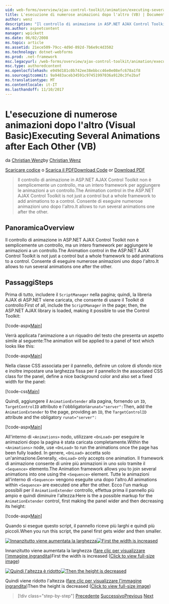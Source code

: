 ```yaml
---
uid: web-forms/overview/ajax-control-toolkit/animation/executing-several-animations-after-each-other-vb
title: L'esecuzione di numerose animazioni dopo l'altro (VB) | Documenti Microsoft
author: wenz
description: "Il controllo di animazione in ASP.NET AJAX Control Toolkit non è semplicemente un controllo, ma un intero framework per aggiungere le animazioni a un controllo. Consente di eseguire severa..."
ms.author: aspnetcontent
manager: wpickett
ms.date: 06/02/2008
ms.topic: article
ms.assetid: 21ece509-79cc-4d9d-892d-7b6e9c4d3502
ms.technology: dotnet-webforms
ms.prod: .net-framework
msc.legacyurl: /web-forms/overview/ajax-control-toolkit/animation/executing-several-animations-after-each-other-vb
msc.type: authoredcontent
ms.openlocfilehash: e949d181c0b742ee38ebbcc46e0e08efc678a1f8
ms.sourcegitcommit: 9a9483aceb34591c97451997036a9120c3fe2baf
ms.translationtype: MT
ms.contentlocale: it-IT
ms.lasthandoff: 11/10/2017
---
```

<a name="executing-several-animations-after-each-other-vb"></a><span data-ttu-id="f0705-104">L'esecuzione di numerose animazioni dopo l'altro (Visual Basic)</span><span class="sxs-lookup"><span data-stu-id="f0705-104">Executing Several Animations after Each Other (VB)</span></span>
====================
<span data-ttu-id="f0705-105">da [Christian Wenz](https://github.com/wenz)</span><span class="sxs-lookup"><span data-stu-id="f0705-105">by [Christian Wenz](https://github.com/wenz)</span></span>

<span data-ttu-id="f0705-106">[Scaricare codice](http://download.microsoft.com/download/f/9/a/f9a26acd-8df4-4484-8a18-199e4598f411/Animation3.vb.zip) o [Scarica il PDF](http://download.microsoft.com/download/6/7/1/6718d452-ff89-4d3f-a90e-c74ec2d636a3/animation3VB.pdf)</span><span class="sxs-lookup"><span data-stu-id="f0705-106">[Download Code](http://download.microsoft.com/download/f/9/a/f9a26acd-8df4-4484-8a18-199e4598f411/Animation3.vb.zip) or [Download PDF](http://download.microsoft.com/download/6/7/1/6718d452-ff89-4d3f-a90e-c74ec2d636a3/animation3VB.pdf)</span></span>

> <span data-ttu-id="f0705-107">Il controllo di animazione in ASP.NET AJAX Control Toolkit non è semplicemente un controllo, ma un intero framework per aggiungere le animazioni a un controllo.</span><span class="sxs-lookup"><span data-stu-id="f0705-107">The Animation control in the ASP.NET AJAX Control Toolkit is not just a control but a whole framework to add animations to a control.</span></span> <span data-ttu-id="f0705-108">Consente di eseguire numerose animazioni uno dopo l'altro.</span><span class="sxs-lookup"><span data-stu-id="f0705-108">It allows to run several animations one after the other.</span></span>


## <a name="overview"></a><span data-ttu-id="f0705-109">Panoramica</span><span class="sxs-lookup"><span data-stu-id="f0705-109">Overview</span></span>

<span data-ttu-id="f0705-110">Il controllo di animazione in ASP.NET AJAX Control Toolkit non è semplicemente un controllo, ma un intero framework per aggiungere le animazioni a un controllo.</span><span class="sxs-lookup"><span data-stu-id="f0705-110">The Animation control in the ASP.NET AJAX Control Toolkit is not just a control but a whole framework to add animations to a control.</span></span> <span data-ttu-id="f0705-111">Consente di eseguire numerose animazioni uno dopo l'altro.</span><span class="sxs-lookup"><span data-stu-id="f0705-111">It allows to run several animations one after the other.</span></span>

## <a name="steps"></a><span data-ttu-id="f0705-112">Passaggi</span><span class="sxs-lookup"><span data-stu-id="f0705-112">Steps</span></span>

<span data-ttu-id="f0705-113">Prima di tutto, includere il `ScriptManager` nella pagina; quindi, la libreria AJAX di ASP.NET viene caricata, che consente di usare il Toolkit di controllo:</span><span class="sxs-lookup"><span data-stu-id="f0705-113">First of all, include the `ScriptManager` in the page; then, the ASP.NET AJAX library is loaded, making it possible to use the Control Toolkit:</span></span>

[!code-aspx[Main](executing-several-animations-after-each-other-vb/samples/sample1.aspx)]

<span data-ttu-id="f0705-114">Verrà applicata l'animazione a un riquadro del testo che presenta un aspetto simile al seguente:</span><span class="sxs-lookup"><span data-stu-id="f0705-114">The animation will be applied to a panel of text which looks like this:</span></span>

[!code-aspx[Main](executing-several-animations-after-each-other-vb/samples/sample2.aspx)]

<span data-ttu-id="f0705-115">Nella classe CSS associata per il pannello, definire un colore di sfondo nice e inoltre impostare una larghezza fissa per il pannello:</span><span class="sxs-lookup"><span data-stu-id="f0705-115">In the associated CSS class for the panel, define a nice background color and also set a fixed width for the panel:</span></span>

[!code-css[Main](executing-several-animations-after-each-other-vb/samples/sample3.css)]

<span data-ttu-id="f0705-116">Quindi, aggiungere il `AnimationExtender` alla pagina, fornendo un `ID`, `TargetControlID` attributo e l'obbligatoria`runat="server":`</span><span class="sxs-lookup"><span data-stu-id="f0705-116">Then, add the `AnimationExtender` to the page, providing an `ID`, the `TargetControlID` attribute and the obligatory `runat="server":`</span></span>

[!code-aspx[Main](executing-several-animations-after-each-other-vb/samples/sample4.aspx)]

<span data-ttu-id="f0705-117">All'interno di `<Animations>` nodo, utilizzare `<OnLoad>` per eseguire le animazioni dopo la pagina è stata caricata completamente.</span><span class="sxs-lookup"><span data-stu-id="f0705-117">Within the `<Animations>` node, use `<OnLoad>` to run the animations once the page has been fully loaded.</span></span> <span data-ttu-id="f0705-118">In genere, `<OnLoad>` accetta solo un'animazione.</span><span class="sxs-lookup"><span data-stu-id="f0705-118">Generally, `<OnLoad>` only accepts one animation.</span></span> <span data-ttu-id="f0705-119">Il framework di animazione consente di unire più animazioni in uno solo tramite il `<Sequence>` elemento.</span><span class="sxs-lookup"><span data-stu-id="f0705-119">The Animation framework allows you to join several animations into one using the `<Sequence>` element.</span></span> <span data-ttu-id="f0705-120">Tutte le animazioni all'interno di `<Sequence>` vengono eseguite una dopo l'altro.</span><span class="sxs-lookup"><span data-stu-id="f0705-120">All animations within `<Sequence>` are executed one after the other.</span></span> <span data-ttu-id="f0705-121">Ecco l'un markup possibili per il `AnimationExtender` controllo, effettua prima il pannello più ampio e quindi diminuire l'altezza:</span><span class="sxs-lookup"><span data-stu-id="f0705-121">Here is the a possible markup for the `AnimationExtender` control, first making the panel wider and then decreasing its height:</span></span>

[!code-aspx[Main](executing-several-animations-after-each-other-vb/samples/sample5.aspx)]

<span data-ttu-id="f0705-122">Quando si esegue questo script, il pannello riceve più larghi e quindi più piccoli.</span><span class="sxs-lookup"><span data-stu-id="f0705-122">When you run this script, the panel first gets wider and then smaller.</span></span>


<span data-ttu-id="f0705-123">[![Innanzitutto viene aumentata la larghezza](executing-several-animations-after-each-other-vb/_static/image2.png)](executing-several-animations-after-each-other-vb/_static/image1.png)</span><span class="sxs-lookup"><span data-stu-id="f0705-123">[![First the width is increased](executing-several-animations-after-each-other-vb/_static/image2.png)](executing-several-animations-after-each-other-vb/_static/image1.png)</span></span>

<span data-ttu-id="f0705-124">Innanzitutto viene aumentata la larghezza ([fare clic per visualizzare l'immagine ingrandita](executing-several-animations-after-each-other-vb/_static/image3.png))</span><span class="sxs-lookup"><span data-stu-id="f0705-124">First the width is increased ([Click to view full-size image](executing-several-animations-after-each-other-vb/_static/image3.png))</span></span>


<span data-ttu-id="f0705-125">[![Quindi l'altezza è ridotto](executing-several-animations-after-each-other-vb/_static/image5.png)](executing-several-animations-after-each-other-vb/_static/image4.png)</span><span class="sxs-lookup"><span data-stu-id="f0705-125">[![Then the height is decreased](executing-several-animations-after-each-other-vb/_static/image5.png)](executing-several-animations-after-each-other-vb/_static/image4.png)</span></span>

<span data-ttu-id="f0705-126">Quindi viene ridotto l'altezza ([fare clic per visualizzare l'immagine ingrandita](executing-several-animations-after-each-other-vb/_static/image6.png))</span><span class="sxs-lookup"><span data-stu-id="f0705-126">Then the height is decreased ([Click to view full-size image](executing-several-animations-after-each-other-vb/_static/image6.png))</span></span>

>[!div class="step-by-step"]
<span data-ttu-id="f0705-127">[Precedente](executing-several-animations-at-the-same-time-vb.md)
[Successivo](animation-depending-on-a-condition-vb.md)</span><span class="sxs-lookup"><span data-stu-id="f0705-127">[Previous](executing-several-animations-at-the-same-time-vb.md)
[Next](animation-depending-on-a-condition-vb.md)</span></span>
